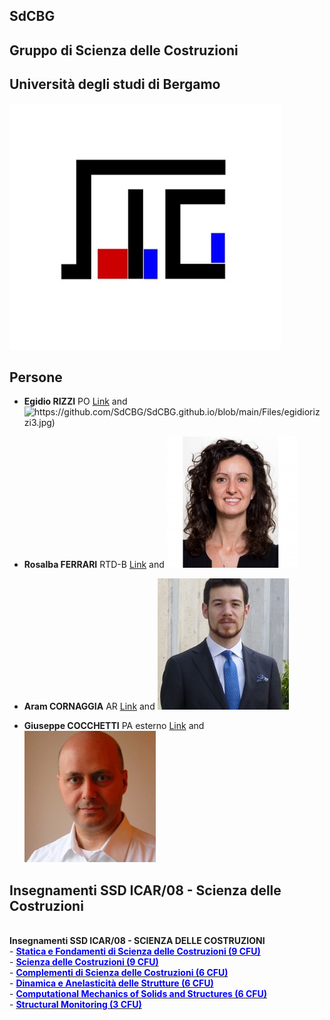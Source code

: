 ## SdCBG
## Gruppo di Scienza delle Costruzioni
## Università degli studi di Bergamo
![Image](https://github.com/SdCBG/SdCBG.github.io/blob/main/Files/logoSdCbG.jpg)


## Persone

- **Egidio RIZZI**
PO
[Link](https://www.unibg.it/ugov/person/2966) and ![https://github.com/SdCBG/SdCBG.github.io/blob/main/Files/egidiorizzi3.jpg)
](https://github.com/SdCBG/SdCBG.github.io/blob/main/Files/egidiorizzi3.jpg)

- **Rosalba FERRARI**
RTD-B
[Link](https://www.unibg.it/ugov/person/483) and ![Image](https://github.com/SdCBG/SdCBG.github.io/blob/main/Files/ferrarirosalba_sitounibg2_0.jpg)

- **Aram CORNAGGIA**
AR
[Link](https://www.unibg.it/ugov/person/84888) and ![Image](https://github.com/SdCBG/SdCBG.github.io/blob/main/Files/aramcornaggia.jpg)

- **Giuseppe COCCHETTI**
PA esterno
[Link](https://www.unibg.it/ugov/person/2428) and ![Image](https://github.com/SdCBG/SdCBG.github.io/blob/main/Files/giuseppecocchetti.jpg)


## Insegnamenti SSD ICAR/08 - Scienza delle Costruzioni

<br>
<b>Insegnamenti SSD ICAR/08 - SCIENZA DELLE COSTRUZIONI</b>
<br>
- <b><a target="nuovo" href="http://htmlpreview.github.io/?https://github.com/SdCBG/acornaggia/blob/main/Archivio_SeFdSdC/SeFdSdC.html"><font color="blue">Statica e Fondamenti di Scienza delle Costruzioni (9 CFU)</font></a></b>
<br>
- <b><a target="nuovo" href="http://htmlpreview.github.io/?https://github.com/SdCBG/erizzi/blob/main/Archivio_SdC/SdC.html"><font color="blue">Scienza delle Costruzioni (9 CFU)</font></a></b>
<br>
- <b><a target="nuovo" href="http://htmlpreview.github.io/?https://github.com/SdCBG/erizzi/blob/main/Archivio_CdSdC/CdSdC.html"><font color="blue">Complementi di Scienza delle Costruzioni (6 CFU)</font></a></b>
<br>
- <b><a target="nuovo" href="http://htmlpreview.github.io/?https://github.com/SdCBG/erizzi/blob/main/Archivio_FDIS/DIAS.html"><font color="blue">Dinamica e Anelasticit&agrave; delle Strutture (6 CFU)</font></a></b>
<br>
- <b><a target="nuovo" href="http://htmlpreview.github.io/?https://github.com/SdCBG/rferrari/blob/main/Archivio_MCSS/MCSS.html"><font color="blue">Computational Mechanics of Solids and Structures (6 CFU)</font></a></b>
<br>
- <b><a target="nuovo" href="http://htmlpreview.github.io/?https://github.com/SdCBG/rferrari/blob/main/Archivio_SM/SM.html"><font color="blue">Structural Monitoring (3 CFU)</font></a></b>
